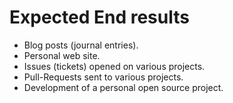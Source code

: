 # Expected End results


* Blog posts (journal entries).
* Personal web site.
* Issues (tickets) opened on various projects.
* Pull-Requests sent to various projects.
* Development of a personal open source project.


